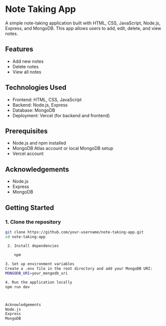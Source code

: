 # Note Taking App

A simple note-taking application built with HTML, CSS, JavaScript, Node.js, Express, and MongoDB. This app allows users to add, edit, delete, and view notes.

## Features

- Add new notes
- Delete notes
- View all notes

## Technologies Used

- Frontend: HTML, CSS, JavaScript
- Backend: Node.js, Express
- Database: MongoDB
- Deployment: Vercel (for backend and frontend)

## Prerequisites

- Node.js and npm installed
- MongoDB Atlas account or local MongoDB setup
- Vercel account

## Acknowledgements
- Node.js
- Express
- MongoDB

## Getting Started

### 1. Clone the repository

```bash
git clone https://github.com/your-username/note-taking-app.git
cd note-taking-app

 2. Install dependencies

    npm 
    
3. Set up environment variables
Create a .env file in the root directory and add your MongoDB URI:
MONGODB_URI=your_mongodb_uri

4. Run the application locally
npm run dev



Acknowledgements
Node.js
Express
MongoDB
